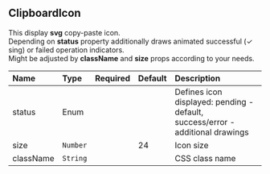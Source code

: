 ## ClipboardIcon

This display **svg** copy-paste icon.<br/>
Depending on **status** property additionally draws animated successful (✓ sing) or failed operation indicators.<br/>
Might be adjusted by **className** and **size** props according to your needs.

| Name      | Type     | Required | Default | Description                                                                         |
| :-------- | :------- | :------: | :------ | :---------------------------------------------------------------------------------- |
| status    | Enum     |          |         | Defines icon displayed: pending - default, <br/>success/error - additional drawings |
| size      | `Number` |          | 24      | Icon size                                                                           |
| className | `String` |          |         | CSS class name                                                                      |
